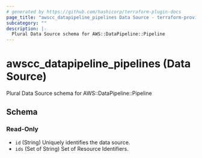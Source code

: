 ```yaml
---
# generated by https://github.com/hashicorp/terraform-plugin-docs
page_title: "awscc_datapipeline_pipelines Data Source - terraform-provider-awscc"
subcategory: ""
description: |-
  Plural Data Source schema for AWS::DataPipeline::Pipeline
---
```


# awscc_datapipeline_pipelines (Data Source)

Plural Data Source schema for AWS::DataPipeline::Pipeline



<!-- schema generated by tfplugindocs -->
## Schema

### Read-Only

- `id` (String) Uniquely identifies the data source.
- `ids` (Set of String) Set of Resource Identifiers.
